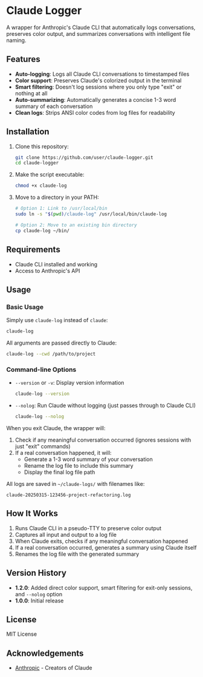 # Claude Logger

A wrapper for Anthropic's Claude CLI that automatically logs conversations, preserves color output, and summarizes conversations with intelligent file naming.

## Features

- **Auto-logging**: Logs all Claude CLI conversations to timestamped files
- **Color support**: Preserves Claude's colorized output in the terminal
- **Smart filtering**: Doesn't log sessions where you only type "exit" or nothing at all
- **Auto-summarizing**: Automatically generates a concise 1-3 word summary of each conversation
- **Clean logs**: Strips ANSI color codes from log files for readability

## Installation

1. Clone this repository:
   ```bash
   git clone https://github.com/user/claude-logger.git
   cd claude-logger
   ```

2. Make the script executable:
   ```bash
   chmod +x claude-log
   ```

3. Move to a directory in your PATH:
   ```bash
   # Option 1: Link to /usr/local/bin
   sudo ln -s "$(pwd)/claude-log" /usr/local/bin/claude-log
   
   # Option 2: Move to an existing bin directory
   cp claude-log ~/bin/
   ```

## Requirements

- Claude CLI installed and working
- Access to Anthropic's API

## Usage

### Basic Usage

Simply use `claude-log` instead of `claude`:

```bash
claude-log
```

All arguments are passed directly to Claude:

```bash
claude-log --cwd /path/to/project
```

### Command-line Options

- `--version` or `-v`: Display version information
  ```bash
  claude-log --version
  ```

- `--nolog`: Run Claude without logging (just passes through to Claude CLI)
  ```bash
  claude-log --nolog
  ```

When you exit Claude, the wrapper will:
1. Check if any meaningful conversation occurred (ignores sessions with just "exit" commands)
2. If a real conversation happened, it will:
   - Generate a 1-3 word summary of your conversation
   - Rename the log file to include this summary
   - Display the final log file path

All logs are saved in `~/claude-logs/` with filenames like:
```
claude-20250315-123456-project-refactoring.log
```

## How It Works

1. Runs Claude CLI in a pseudo-TTY to preserve color output
2. Captures all input and output to a log file
3. When Claude exits, checks if any meaningful conversation happened
4. If a real conversation occurred, generates a summary using Claude itself
5. Renames the log file with the generated summary

## Version History

- **1.2.0**: Added direct color support, smart filtering for exit-only sessions, and `--nolog` option
- **1.0.0**: Initial release

## License

MIT License

## Acknowledgements

- [Anthropic](https://www.anthropic.com/) - Creators of Claude